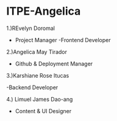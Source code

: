 # ITPE-Angelica

1.)REvelyn Doromal

- Project Manager
-Frontend Developer

2.)Angelica May Tirador
- Github & Deployment Manager

  
3.)Karshiane Rose Itucas


-Backend Developer


4.) Limuel James Dao-ang
 - Content & UI Designer
